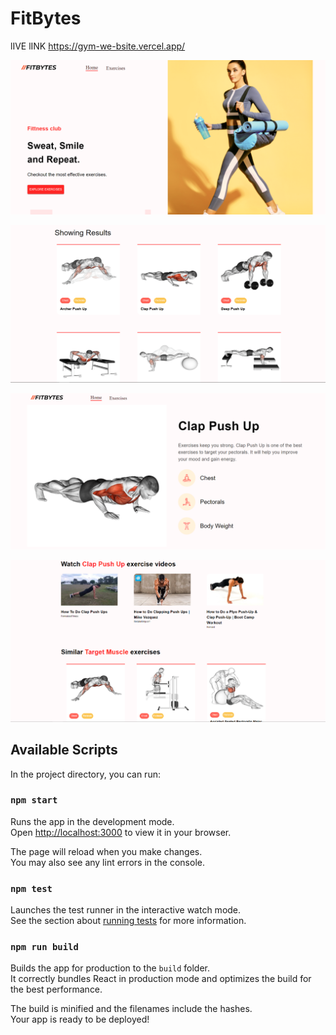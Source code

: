 # FitBytes
lIVE lINK
https://gym-we-bsite.vercel.app/

![](https://github.com/iampsr8/fitbytes/blob/master/display/fss1.png)

![](https://github.com/iampsr8/fitbytes/blob/master/display/fss2.png)

![](https://github.com/iampsr8/fitbytes/blob/master/display/fss3.png)

![](https://github.com/iampsr8/fitbytes/blob/master/display/fss4.png)

## Available Scripts

In the project directory, you can run:

### `npm start`

Runs the app in the development mode.\
Open [http://localhost:3000](http://localhost:3000) to view it in your browser.

The page will reload when you make changes.\
You may also see any lint errors in the console.

### `npm test`

Launches the test runner in the interactive watch mode.\
See the section about [running tests](https://facebook.github.io/create-react-app/docs/running-tests) for more information.

### `npm run build`

Builds the app for production to the `build` folder.\
It correctly bundles React in production mode and optimizes the build for the best performance.

The build is minified and the filenames include the hashes.\
Your app is ready to be deployed!



